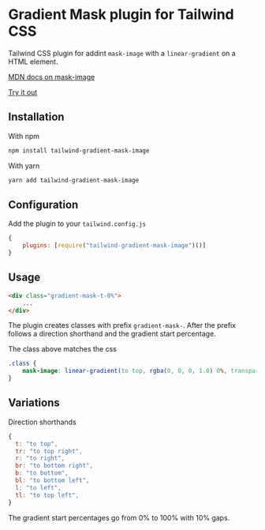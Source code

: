 # Gradient Mask plugin for Tailwind CSS

Tailwind CSS plugin for addint `mask-image` with a `linear-gradient` on a HTML element.

[MDN docs on mask-image](https://developer.mozilla.org/en-US/docs/Web/CSS/mask-image)

[Try it out](https://play.tailwindcss.com/ZAQrbYa3wH)

## Installation

With npm
```bash
npm install tailwind-gradient-mask-image
```

With yarn
```bash
yarn add tailwind-gradient-mask-image
```

## Configuration

Add the plugin to your `tailwind.config.js`

```js
{
    plugins: [require("tailwind-gradient-mask-image")()]
}
```

## Usage

```html
<div class="gradient-mask-t-0%">
    ...
</div>
```

The plugin creates classes with prefix `gradient-mask-`. After the prefix follows a direction shorthand and the gradient start percentage.

The class above matches the css
```css
.class {
    mask-image: linear-gradient(to top, rgba(0, 0, 0, 1.0) 0%, transparent 100%);
}
```


## Variations

Direction shorthands
```js
{
  t: "to top",
  tr: "to top right",
  r: "to right",
  br: "to bottom right",
  b: "to bottom",
  bl: "to bottom left",
  l: "to left",
  tl: "to top left",
}
```

The gradient start percentages go from 0% to 100% with 10% gaps.

